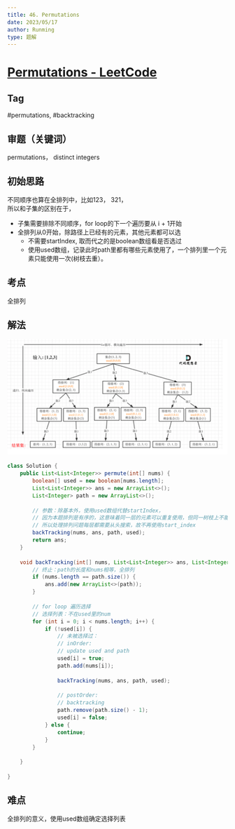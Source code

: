 ```yaml
---
title: 46. Permutations
date: 2023/05/17
author: Runming
type: 题解
---
```


# [Permutations - LeetCode](https://leetcode.com/problems/permutations/description/)
## Tag
#permutations, #backtracking


## 审题（关键词） 
permutations， distinct integers


## 初始思路  
不同顺序也算在全排列中，比如123， 321，  
所以和子集的区别在于，
- 子集需要排除不同顺序，for loop的下一个遍历要从 i + 1开始
- 全排列从0开始，除路径上已经有的元素，其他元素都可以选
  - 不需要startIndex, 取而代之的是boolean数组看是否选过
  - 使用used数组，记录此时path里都有哪些元素使用了，一个排列里一个元素只能使用一次(树枝去重）。

## 考点  
全排列

## 解法  
![permutations](attachment/2023-05-17-10-36-04.png)
```java
class Solution {
    public List<List<Integer>> permute(int[] nums) {
        boolean[] used = new boolean[nums.length];
        List<List<Integer>> ans = new ArrayList<>();
        List<Integer> path = new ArrayList<>();

        // 参数：除基本外，使用used数组代替startIndex，
        // 因为本题排列是有序的，这意味着同一层的元素可以重复使用，但同一树枝上不能重复使用
        // 所以处理排列问题每层都需要从头搜索，故不再使用start_index
        backTracking(nums, ans, path, used);
        return ans;
    }

    void backTracking(int[] nums, List<List<Integer>> ans, List<Integer> path, boolean[] used) {
        // 终止：path的长度和nums相等，全排列
        if (nums.length == path.size()) {
            ans.add(new ArrayList<>(path));
        }

        // for loop 遍历选择
        // 选择列表：不在used里的num
        for (int i = 0; i < nums.length; i++) {
            if (!used[i]) {
                // 未被选择过：
                // inOrder:
                // update used and path
                used[i] = true;
                path.add(nums[i]);

                backTracking(nums, ans, path, used);

                // postOrder:
                // backtracking
                path.remove(path.size() - 1);
                used[i] = false;
            } else {
                continue;
            }
        }

    }

}
```

## 难点
全排列的意义，使用used数组确定选择列表